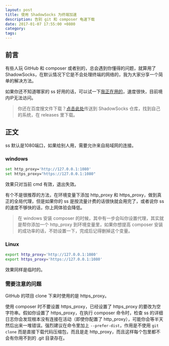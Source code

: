 ```yaml
---
layout: post
title: 使用 ShadowSocks 为终端加速
description: 告别 git 和 composer 龟速下载
date: 2017-01-07 17:55:00 +0800
category:
tags:
---
```


## 前言

有些人玩 GitHub 和 composer 或者别的，总会遇到你懂得的问题，就算用了 ShadowSocks，在默认情况下它是不会处理终端的网络的，我为大家分享一个简单的解决方法。

如果你还不知道哪家的 ss 好用的话，可以试一下[我正在用的](https://www.vtrhome.net/aff.php?aff=2289)，速度很快，目前境内IP无法访问。

> 你还在百度搜文件下载？[点击此处](https://github.com/shadowsocks)传送到 ShadowSocks 仓库，找到自己的系统，在 releases 里下载。

## 正文

ss 默认是1080端口，如果给别人用，需要允许来自局域网的连接。

### windows

```bash
set http_proxy='http://127.0.0.1:1080'
set https_proxy="https://127.0.0.1:1080"
```

效果只对当前 cmd 有效，退出失效。

有个不是很推荐的方法，在环境变量下添加 http_proxy 和 https_proxy，做到真正的全局代理，但是如果你的 ss 是按流量计费的话很快就会用完了，或者说你 ss 的速度不够快的话，你上网体验会降低。

> 在 windows 安装 composer 的时候，其中有一步会叫你设置代理，其实就是帮你添加一个 http_proxy 到环境变量里，如果你想提高 composer 安装的成功率的话，不妨设置一下，完成后记得删掉这个变量。

### Linux

```bash
export http_proxy='http://127.0.0.1:1080'
export https_proxy='https://127.0.0.1:1080'
```

效果同样是临时的。

### 需要注意的问题

GitHub 的项目 clone 下来时使用的是 https_proxy。

使用 composer 时不要设置 https_proxy，已经设置了 https_proxy 的要改为空字符串。假如你设置了 https_proxy，在执行 composer 命令时，检查 ss 的详细日志你会发现根本没有连接在活动（即使你配置了 http_proxy），可能你会等半天然后出来一堆错误。强烈建议在命令里加上 `--prefer-dist`，作用是不使用 `git clone` 而是直接下载代码压缩包，而且是走 http_proxy，而且这样每个包里都不会有你用不到的 .git 目录存在。
